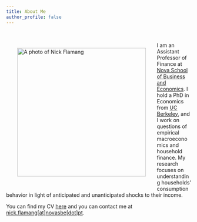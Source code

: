 ```yaml
---
title: About Me
author_profile: false
---
```


<br />
<img align="left" width="350" style="vertical-align:left;margin:30px 30px" src="{{ site.url }}/images/nick_website.jpg" alt="A photo of Nick Flamang">

I am an Assistant Professor of Finance at [Nova School of Business and Economics](https://www.novasbe.unl.pt/en/finance). I hold a PhD in Economics from [UC Berkeley](https://www.econ.berkeley.edu/), and I work on questions of empirical macroeconomics and household finance. My research focuses on understanding households' consumption behavior in light of anticipated and unanticipated shocks to their income. 

You can find my CV [here](https://nickflamang.github.io/files/CV_Niklas_Flamang.pdf) and you can contact me at [nick.flamang[at]novasbe[dot]pt](mailto:nick.flamang@novasbe.pt).
